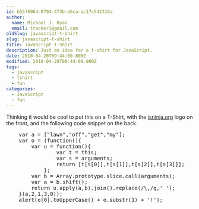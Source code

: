 ```yaml
---
id: b5576964-0794-473b-b6ca-ac17c542316a
author:
  name: Michael J. Ryan
  email: tracker1@gmail.com
oldSlug: javascript-t-shirt
slug: javascript-t-shirt
title: JavaScript T-Shirt
description: Just an idea for a t-shirt for JavaScript.
date: 2010-04-20T09:44:00.000Z
modified: 2010-04-20T09:44:00.000Z
tags:
  - javascript
  - tshirt
  - fun
categories:
  - JavaScript
  - fun
---
```


<p>Thinking it would be cool to put this on a T-Shirt, with the <a href="http://www.jsninja.org/" test="true">jsninja.org</a> logo on the front, and the following code snippet on the back.</p>
<pre class="brush: javascript">    var a = [&quot;lawn&quot;,&quot;off&quot;,&quot;get&quot;,&quot;my&quot;];
    var o = (function(){
        var u = function(){
                var t = this;
                var s = arguments;
                return [t[s[0]],t[s[1]],t[s[2]],t[s[3]]];
            };
        var b = Array.prototype.slice.call(arguments);
        var a = b.shift();
        return u.apply(a,b).join().replace(/\,/g,&apos; &apos;);
    }(a,2,1,3,0));
    alert(o[0].toUpperCase() + o.substr(1) + &apos;!&apos;);</pre>